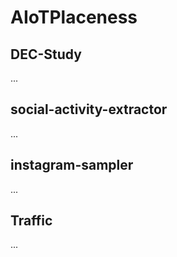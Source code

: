 # AIoTPlaceness


## DEC-Study

...

## social-activity-extractor

...

## instagram-sampler

...

## Traffic

...
